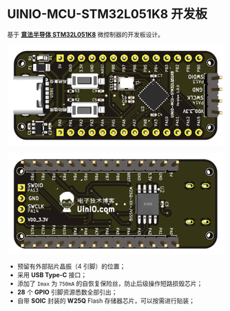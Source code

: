 # UINIO-MCU-STM32L051K8 开发板

基于 [**意法半导体 STM32L051K8**](https://www.st.com/en/microcontrollers-microprocessors/stm32l051k8.html) 微控制器的开发板设计。

![](./Images/PCB-3D-1.png)

![](./Images/PCB-3D-2.png)

- 预留有外部贴片晶振（4 引脚）的位置；
- 采用 **USB Type-C** 接口；
- 添加了 `Imax` 为 `750mA` 的自恢复保险丝，防止后级操作短路损毁芯片；
- **28** 个 **GPIO** 引脚资源悉数全部引出；
- 自带 **SOIC** 封装的 **W25Q** Flash 存储器芯片，可以按需进行贴装；
